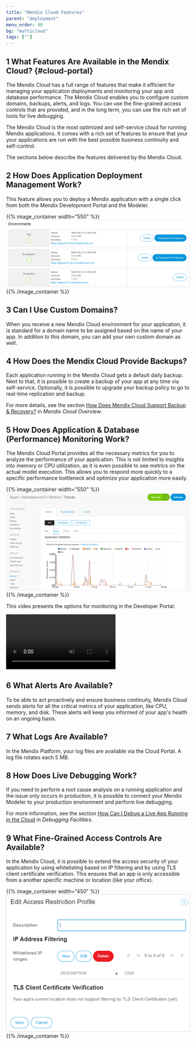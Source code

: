 ```yaml
---
title: "Mendix Cloud Features"
parent: "deployment"
menu_order: 40
bg: "multicloud"
tags: [""]
---
```


## 1 What Features Are Available in the Mendix Cloud? {#cloud-portal}

The Mendix Cloud has a full range of features that make it efficient for managing your application deployments and monitoring your app and database performance. The Mendix Cloud enables you to configure custom domains, backups, alerts, and logs. You can use the fine-grained access controls that are provided, and in the long term, you can use the rich set of tools for live debugging.

The Mendix Cloud is the most optimized and self-service cloud for running Mendix applications. It comes with a rich set of features to ensure that your your applications are run with the best possible business continuity and self-control.

The sections below describe the features delivered by the Mendix Cloud.

## 2 How Does Application Deployment Management Work?

This feature allows you to deploy a Mendix application with a single click from both the Mendix Development Portal and the Modeler.

{{% image_container width="550" %}}
![](attachments/mx-deployment-management.png)
{{% /image_container %}}

## 3 Can I Use Custom Domains?

When you receive a new Mendix Cloud environment for your application, it is standard for a domain name to be assigned based on the name of your app. In addition to this domain, you can add your own custom domain as well.

## 4 How Does the Mendix Cloud Provide Backups?

Each application running in the Mendix Cloud gets a default daily backup. Next to that, it is possible to create a backup of your app at any time via self-service. Optionally, it is possible to upgrade your backup policy to go to real-time replication and backup.

For more details, see the section [How Does Mendix Cloud Support Backup & Recovery?](mendix-cloud-overview#support-backup) in *Mendix Cloud Overview*.

## 5 How Does Application & Database (Performance) Monitoring Work?

The Mendix Cloud Portal provides all the necessary metrics for you to analyze the performance of your application. This is not limited to insights into memory or CPU utilization, as it is even possible to see metrics on the actual model execution. This allows you to respond more quickly to a specific performance bottleneck and optimize your application more easily.

{{% image_container width="550" %}}
![](attachments/mx-metrics.png)
{{% /image_container %}}

This video presents the options for monitoring in the Developer Portal:

<video controls src="attachments/DO_CloudV4Tabs-1.mp4">VIDEO</video>

## 6 What Alerts Are Available?

To be able to act proactively and ensure business continuity, Mendix Cloud sends alerts for all the critical metrics of your application, like CPU, memory, and disk. These alerts will keep you informed of your app's health on an ongoing basis.

## 7 What Logs Are Available?

In the Mendix Platform, your log files are available via the Cloud Portal. A log file rotates each 5 MB.

## 8 How Does Live Debugging Work?

If you need to perform a root cause analysis on a running application and the issue only occurs in production, it is possible to connect your Mendix Modeler to your production environment and perform live debugging.

For more information, see the section [How Can I Debug a Live App Running in the Cloud](../app-lifecycle/debugging#debug-live-app) in *Debugging Facilities*.

## 9 What Fine-Grained Access Controls Are Available?

In the Mendix Cloud, it is possible to extend the access security of your application by using whitelisting based on IP filtering and by using TLS client certificate verification. This ensures that an app is only accessible from a another specific machine or location (like your office).

{{% image_container width="450" %}}
![](attachments/mx-restrictions.png)
{{% /image_container %}}
